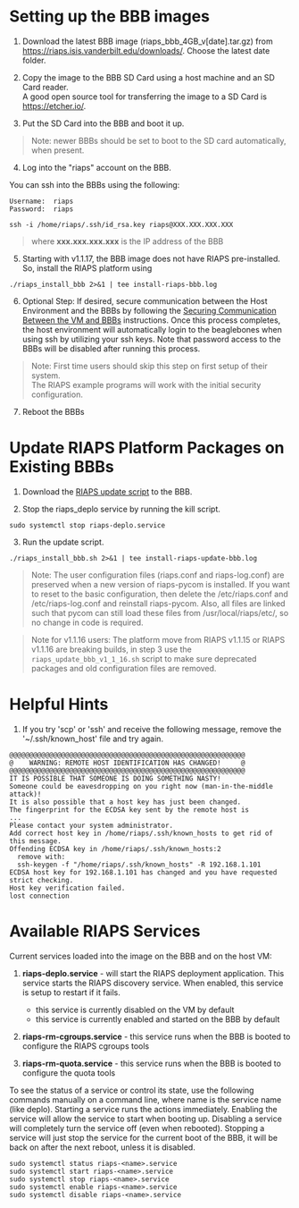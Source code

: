 # Setting up the BBB images

1) Download the latest BBB image (riaps_bbb_4GB_v[date].tar.gz) from
   https://riaps.isis.vanderbilt.edu/downloads/. Choose the latest date folder.

2) Copy the image to the BBB SD Card using a host machine and an SD Card reader.  
   A good open source tool for transferring the image to a SD Card is https://etcher.io/.

3) Put the SD Card into the BBB and boot it up.  

>Note:  newer BBBs should be set to boot to the SD card automatically, when present.

4) Log into the "riaps" account on the BBB.

 You can ssh into the BBBs using the following:

    Username:  riaps
    Password:  riaps

```
ssh -i /home/riaps/.ssh/id_rsa.key riaps@XXX.XXX.XXX.XXX
```
>  where **xxx&#46;xxx&#46;xxx&#46;xxx** is the IP address of the BBB

5) Starting with v1.1.17, the BBB image does not have RIAPS pre-installed.  So,
   install the RIAPS platform using

```./riaps_install_bbb 2>&1 | tee install-riaps-bbb.log```

6) Optional Step:  If desired, secure communication between the Host Environment
   and the BBBs by following the [Securing Communication Between the VM and BBBs](../riaps-x86runtime/README.md#secure-comm)
   instructions.  Once this process completes, the host environment will automatically
   login to the beaglebones when using ssh by utilizing your ssh keys.  Note that
   password access to the BBBs will be disabled after running this process.  

> Note:  First time users should skip this step on first setup of their system.  
  The RIAPS example programs will work with the initial security configuration.

7) Reboot the BBBs

# Update RIAPS Platform Packages on Existing BBBs

1) Download the [RIAPS update script](riaps_install_bbb.sh) to the BBB.

2) Stop the riaps_deplo service by running the kill script.

```
sudo systemctl stop riaps-deplo.service
```

3) Run the update script.

```
./riaps_install_bbb.sh 2>&1 | tee install-riaps-update-bbb.log
```

> Note:  The user configuration files (riaps.conf and riaps-log.conf) are preserved
  when a new version of riaps-pycom is installed.  If you want to reset to the
  basic configuration, then delete the /etc/riaps.conf and /etc/riaps-log.conf and
  reinstall riaps-pycom.  Also, all files are linked such that pycom can still load
  these files from /usr/local/riaps/etc/, so no change in code is required.

> Note for v1.1.16 users:  The platform move from RIAPS v1.1.15 or RIAPS v1.1.16 are
  breaking builds,  in step 3 use the ```riaps_update_bbb_v1_1_16.sh``` script to
  make sure deprecated packages and old configuration files are removed.

# Helpful Hints

1. If you try 'scp' or 'ssh' and receive the following message, remove the '~/.ssh/known_host'
   file and try again.

```
@@@@@@@@@@@@@@@@@@@@@@@@@@@@@@@@@@@@@@@@@@@@@@@@@@@@@@@@@@@
@    WARNING: REMOTE HOST IDENTIFICATION HAS CHANGED!     @
@@@@@@@@@@@@@@@@@@@@@@@@@@@@@@@@@@@@@@@@@@@@@@@@@@@@@@@@@@@
IT IS POSSIBLE THAT SOMEONE IS DOING SOMETHING NASTY!
Someone could be eavesdropping on you right now (man-in-the-middle attack)!
It is also possible that a host key has just been changed.
The fingerprint for the ECDSA key sent by the remote host is
...
Please contact your system administrator.
Add correct host key in /home/riaps/.ssh/known_hosts to get rid of this message.
Offending ECDSA key in /home/riaps/.ssh/known_hosts:2
  remove with:
  ssh-keygen -f "/home/riaps/.ssh/known_hosts" -R 192.168.1.101
ECDSA host key for 192.168.1.101 has changed and you have requested strict checking.
Host key verification failed.
lost connection
```

# Available RIAPS Services

Current services loaded into the image on the BBB and on the host VM:

1) **riaps-deplo.service** - will start the RIAPS deployment application.  This
   service starts the RIAPS discovery service.  When enabled, this service is setup
   to restart if it fails.

   - this service is currently disabled on the VM by default
   - this service is currently enabled and started on the BBB by default

2) **riaps-rm-cgroups.service** - this service runs when the BBB is booted to
   configure the RIAPS cgroups tools

3) **riaps-rm-quota.service** - this service runs when the BBB is booted to
   configure the quota tools

To see the status of a service or control its state, use the following commands
manually on a command line, where name is the service name (like deplo).  Starting
a service runs the actions immediately.  Enabling the service will allow the service
to start when booting up.  Disabling a service will completely turn the service
off (even when rebooted).  Stopping a service will just stop the service for the
current boot of the BBB, it will be back on after the next reboot, unless it is disabled.

```
sudo systemctl status riaps-<name>.service
sudo systemctl start riaps-<name>.service
sudo systemctl stop riaps-<name>.service
sudo systemctl enable riaps-<name>.service
sudo systemctl disable riaps-<name>.service
```
